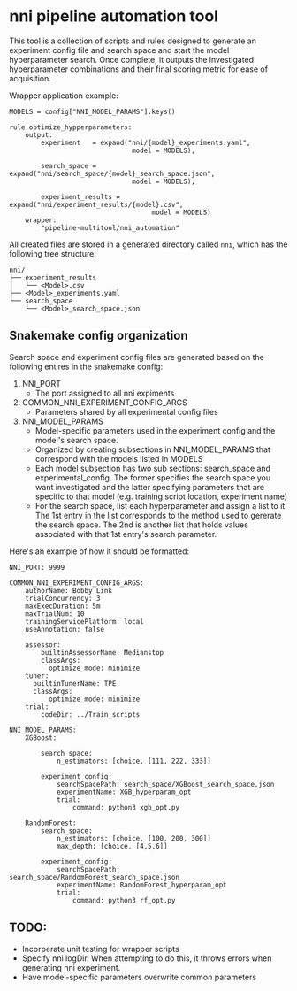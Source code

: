 # nni pipeline automation tool

This tool is a collection of scripts and rules designed to generate an experiment config file and search space and start the model hyperparameter search. Once complete, it outputs the investigated hyperparameter combinations and their final scoring metric for ease of acquisition. 

Wrapper application example:
```
MODELS = config["NNI_MODEL_PARAMS"].keys()

rule optimize_hypperparameters:
    output:
        experiment   = expand("nni/{model}_experiments.yaml", 
                               model = MODELS),
                                
        search_space = expand("nni/search_space/{model}_search_space.json",
                               model = MODELS),
                               
        experiment_results = expand("nni/experiment_results/{model}.csv", 
                                    model = MODELS)
    wrapper:
        "pipeline-multitool/nni_automation"
```

All created files are stored in a generated directory called ```nni```, which has the following tree structure:
```
nni/
├── experiment_results
│   └── <Model>.csv
├── <Model>_experiments.yaml
└── search_space
    └── <Model>_search_space.json
```

## Snakemake config organization

Search space and experiment config files are generated based on the following entires in the snakemake config:

1. NNI_PORT
    * The port assigned to all nni expiments
2. COMMON_NNI_EXPERIMENT_CONFIG_ARGS
    * Parameters shared by all experimental config files
3. NNI_MODEL_PARAMS
    * Model-specific parameters used in the experiment config and the model's search space.
    * Organized by creating subsections in NNI_MODEL_PARAMS that correspond with the models listed in MODELS
    * Each model subsection has two sub sections: search_space and experimental_config. The former specifies the search space you want investigated and the latter specifying parameters that are specific to that model (e.g. training script location, experiment name)
    * For the search space, list each hyperparameter and assign a list to it. The 1st entry in the list corresponds to the method used to gererate the search space. The 2nd is another list that holds values associated with that 1st entry's search parameter.
    
Here's an example of how it should be formatted:
```
NNI_PORT: 9999

COMMON_NNI_EXPERIMENT_CONFIG_ARGS:
    authorName: Bobby Link
    trialConcurrency: 3
    maxExecDuration: 5m
    maxTrialNum: 10
    trainingServicePlatform: local
    useAnnotation: false
    
    assessor:
        builtinAssessorName: Medianstop
        classArgs:
          optimize_mode: minimize
    tuner:
      builtinTunerName: TPE
      classArgs:
          optimize_mode: minimize
    trial:
        codeDir: ../Train_scripts
        
NNI_MODEL_PARAMS:
    XGBoost:

        search_space:
            n_estimators: [choice, [111, 222, 333]]
            
        experiment_config:
            searchSpacePath: search_space/XGBoost_search_space.json
            experimentName: XGB_hyperparam_opt
            trial:
                command: python3 xgb_opt.py
                
    RandomForest:
        search_space:
            n_estimators: [choice, [100, 200, 300]]
            max_depth: [choice, [4,5,6]]
            
        experiment_config:
            searchSpacePath: search_space/RandomForest_search_space.json
            experimentName: RandomForest_hyperparam_opt
            trial:
                command: python3 rf_opt.py
```

## TODO:
* Incorperate unit testing for wrapper scripts
* Specify nni logDir. When attempting to do this, it throws errors when generating nni experiment. 
* Have model-specific parameters overwrite common parameters
